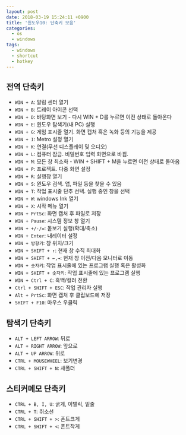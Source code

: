 ```yaml
---
layout: post
date: 2018-03-19 15:24:11 +0900
title: '윈도우10: 단축키 모음'
categories:
  - os
  - windows
tags:
  - windows
  - shortcut
  - hotkey
---
```


## 전역 단축키
- `WIN + A`: 알림 센터 열기
- `WIN + B`: 트레이 아이콘 선택
- `WIN + D`: 바탕화면 보기 - 다시 WIN + D를 누르면 이전 상태로 돌아온다
- `WIN + E`: 윈도우 탐색기(내 PC) 실행
- `WIN + G`: 게임 표시줄 열기. 화면 캡처 혹은 녹화 등의 기능을 제공
- `WIN + I`: Metro 설정 열기
- `WIN + K`: 연결(무선 디스플레이 및 오디오)
- `WIN + L`: 컴퓨터 잠금. 비밀번호 입력 화면으로 바뀜.
- `WIN + M`: 모든 창 최소화 - WIN + SHIFT + M을 누르면 이전 상태로 돌아옴
- `WIN + P`: 프로젝트. 다중 화면 설정
- `WIN + R`: 실행창 열기
- `WIN + S`: 윈도우 검색. 앱, 파일 등을 찾을 수 있음
- `WIN + T`: 작업 표시줄 단추 선택. 실행 중인 창을 선택
- `WIN + W`: windows Ink 열기
- `WIN + X`: 시작 메뉴 열기
- `WIN + PrtSc`: 화면 캡처 후 파일로 저장
- `WIN + Pause`: 시스템 정보 창 열기
- `WIN + +/-/=`: 돋보기 실행(확대/축소)
- `WIN + Enter`: 내레이터 설정
- `WIN + 방향키`: 창 위치/크기
- `WIN + SHIFT + ↑`: 현재 창 수직 최대화
- `WIN + SHIFT + ←,→`: 현재 창 이전/다음 모니터로 이동
- `WIN + 숫자키`: 작업 표시줄에 있는 프로그램 실행 혹은 활성화
- `WIN + SHIFT + 숫자키`: 작업 표시줄에 있는 프로그램 실행
- `WIN + Ctrl + C`: 흑백/컬러 전환
- `Ctrl + SHIFT + ESC`: 작업 관리자 실행
- `Alt + PrtSc`: 화면 캡처 후 클립보드에 저장
- `SHIFT + F10`: 마우스 우클릭

## 탐색기 단축키
- `ALT + LEFT ARROW`: 뒤로
- `ALT + RIGHT ARROW`: 앞으로
- `ALT + UP ARROW`: 위로
- `CTRL + MOUSEWHEEL`: 보기변경
- `CTRL + SHIFT + N`: 새폴더

## 스티커메모 단축키
- `CTRL + B, I, U`: 굵게, 이탤릭, 밑줄
- `CTRL + T`: 취소선
- `CTRL + SHIFT + >`: 폰트크게
- `CTRL + SHIFT + <`: 폰트작게
